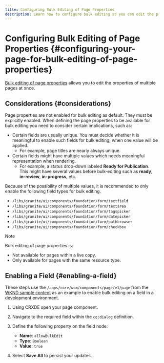 ```yaml
---
title: Configuring Bulk Editing of Page Properties
description: Learn how to configure bulk editing so you can edit the properties of multiple pages at once.
---
```


# Configuring Bulk Editing of Page Properties {#configuring-your-page-for-bulk-editing-of-page-properties}

[Bulk editing of page properties](/help/sites-cloud/authoring/fundamentals/page-properties.md#from-the-sites-console-multiple-pages) allows you to edit the properties of multiple pages at once.

## Considerations {#considerations}

Page properties are not enabled for bulk editing as default. They must be explicitly enabled. When defining the page properties to be available for bulk editing you need to consider certain implications, such as:

* Certain fields are usually unique. You must decide whether it is meaningful to enable such fields for bulk editing, when one value will be applied.
  *  For example, page titles are nearly always unique.
* Certain fields might have multiple values which needs meaningful representation when rendering.
  * For example, a status drop-down labeled **Ready for Publication**. This might have several values before bulk-editing such as **ready**, **in-review**, **in-progress**, etc.

Because of the possibility of multiple values, it is recommended to only enable the following field types for bulk editing.

* `/libs/granite/ui/components/foundation/form/textfield`
* `/libs/granite/ui/components/foundation/form/textarea`
* `/libs/granite/ui/components/foundation/form/tagspicker`
* `/libs/granite/ui/components/foundation/form/datepicker`
* `/libs/granite/ui/components/foundation/form/pathbrowser`
* `/libs/granite/ui/components/foundation/form/checkbox`

>[!NOTE]
>
>Bulk editing of page properties is:
>
>* Not available for pages within a live copy.
>* Only available for pages with the same resource type.

## Enabling a Field {#enabling-a-field}

These steps use the `/apps/core/wcm/components/page/v1/page` from the [WKND sample content](/help/implementing/developing/introduction/develop-wknd-tutorial.md) as an example to enable bulk editing on a field in a development environment.

1. Using CRXDE open your page component.
1. Navigate to the required field within the `cq:dialog` definition.
1. Define the following property on the field node:

    * **Name**: `allowBulkEdit`
    * **Type**: `Boolean`
    * **Value**: `true`

1. Select **Save All** to persist your updates.
